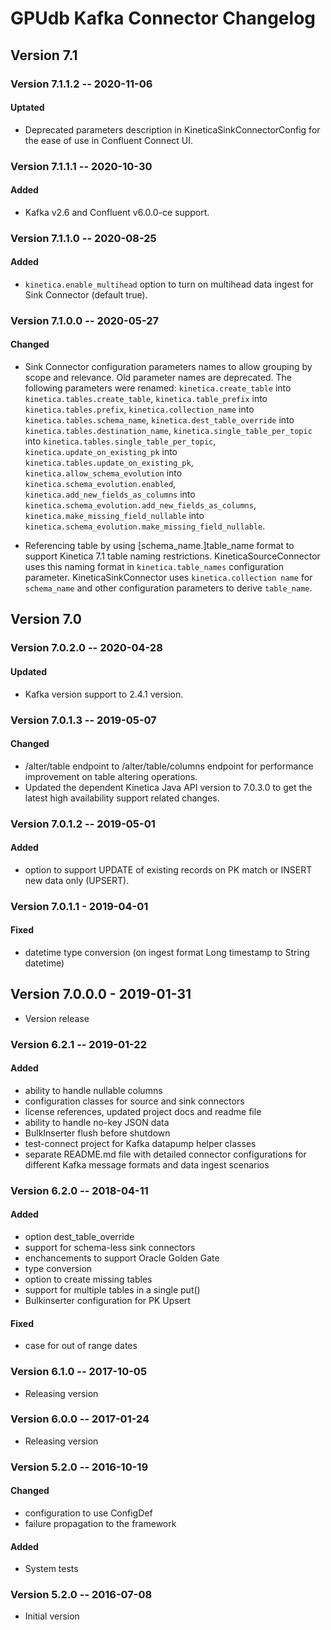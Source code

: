 # GPUdb Kafka Connector Changelog

## Version 7.1

### Version 7.1.1.2 -- 2020-11-06

#### Uptated

-   Deprecated parameters description in KineticaSinkConnectorConfig
    for the ease of use in Confluent Connect UI.

### Version 7.1.1.1 -- 2020-10-30

#### Added

-   Kafka v2.6 and Confluent v6.0.0-ce support.

### Version 7.1.1.0 -- 2020-08-25

#### Added

-   `kinetica.enable_multihead` option to turn on
    multihead data ingest for Sink Connector (default true).

### Version 7.1.0.0 -- 2020-05-27

#### Changed
-   Sink Connector configuration parameters names to allow grouping
    by scope and relevance. Old parameter names are deprecated.
    The following parameters were renamed:
    `kinetica.create_table` into `kinetica.tables.create_table`,
    `kinetica.table_prefix` into `kinetica.tables.prefix`,
    `kinetica.collection_name` into `kinetica.tables.schema_name`,
    `kinetica.dest_table_override` into `kinetica.tables.destination_name`,
    `kinetica.single_table_per_topic` into `kinetica.tables.single_table_per_topic`,
    `kinetica.update_on_existing_pk` into `kinetica.tables.update_on_existing_pk`,
    `kinetica.allow_schema_evolution` into `kinetica.schema_evolution.enabled`,
    `kinetica.add_new_fields_as_columns` into `kinetica.schema_evolution.add_new_fields_as_columns`,
    `kinetica.make_missing_field_nullable` into `kinetica.schema_evolution.make_missing_field_nullable`.

-   Referencing table by using [schema_name.]table_name format
    to support Kinetica 7.1 table naming restrictions.
    KineticaSourceConnector uses this naming format in
    `kinetica.table_names` configuration parameter.
    KineticaSinkConnector uses `kinetica.collection name`
    for `schema_name` and other configuration parameters
    to derive `table_name`.


## Version 7.0

### Version 7.0.2.0 -- 2020-04-28

#### Updated

-   Kafka version support to 2.4.1 version.

### Version 7.0.1.3 -- 2019-05-07

#### Changed

-   /alter/table endpoint to /alter/table/columns endpoint
for performance improvement on table altering operations.
-   Updated the dependent Kinetica Java API version to 7.0.3.0
    to get the latest high availability support related changes.

### Version 7.0.1.2 -- 2019-05-01

#### Added

-   option to support UPDATE of existing records on
    PK match or INSERT new data only (UPSERT).

### Version 7.0.1.1 - 2019-04-01

####   Fixed

-   datetime type conversion (on ingest format Long timestamp
to String datetime)


## Version 7.0.0.0 - 2019-01-31

-   Version release


### Version 6.2.1 -- 2019-01-22

#### Added

-   ability to handle nullable columns
-   configuration classes for source and sink connectors
-   license references, updated project docs and readme file
-   ability to handle no-key JSON data
-   BulkInserter flush before shutdown
-   test-connect project for Kafka datapump helper classes
-   separate README.md file with detailed connector configurations
for different Kafka message formats and data ingest scenarios


### Version 6.2.0 -- 2018-04-11

#### Added

-   option dest_table_override
-   support for schema-less sink connectors
-   enchancements to support Oracle Golden Gate
-   type conversion
-   option to create missing tables
-   support for multiple tables in a single put()
-   Bulkinserter configuration for PK Upsert

#### Fixed
-   case for out of range dates


### Version 6.1.0 -- 2017-10-05

-   Releasing version

### Version 6.0.0 -- 2017-01-24

-   Releasing version

### Version 5.2.0 -- 2016-10-19

#### Changed

-   configuration to use ConfigDef
-   failure propagation to the framework

#### Added

-   System tests

### Version 5.2.0 -- 2016-07-08

-   Initial version
